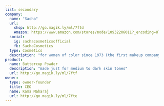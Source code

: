 ```yaml
---
list: secondary
company:
  name: "Sacha"
  url:
    shop: http://go.magik.ly/ml/7ftd
    Amazon: https://www.amazon.com/stores/node/10932206011?_encoding=UTF8&field-lbr_brands_browse-bin=Sacha%20Cosmetics&ref_=w_bl_hsx_s_be_web_10932206011
  social:
    ig: sachacosmeticsofficial
    fb: SachaCosmetics
  type: Cosmetics
  description: "for women of color since 1973 (the first makeup company to be halal-certified)"
product:
  name: Buttercup Powder
  description: "made just for medium to dark skin tones"
  url: http://go.magik.ly/ml/7ftf
owner:
  type: owner-founder
  title: CEO
  name: Kama Maharaj
  url: http://go.magik.ly/ml/7fte
---
```


